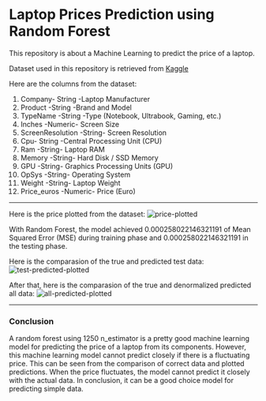 # Laptop Prices Prediction using Random Forest

This repository is about a Machine Learning to predict the price of a laptop. 

Dataset used in this repository is retrieved from [Kaggle](https://www.kaggle.com/muhammetvarl/laptop-price)

Here are the columns from the dataset:

1. Company- String -Laptop Manufacturer
2. Product -String -Brand and Model
3. TypeName -String -Type (Notebook, Ultrabook, Gaming, etc.)
4. Inches -Numeric- Screen Size
5. ScreenResolution -String- Screen Resolution
6. Cpu- String -Central Processing Unit (CPU)
7. Ram -String- Laptop RAM
8. Memory -String- Hard Disk / SSD Memory
9. GPU -String- Graphics Processing Units (GPU)
10. OpSys -String- Operating System
11. Weight -String- Laptop Weight
12. Price_euros -Numeric- Price (Euro)
___

Here is the price plotted from the dataset:
![price-plotted](https://drive.google.com/u/0/uc?id=1l0IT204NpL-E0nNbSnUD7NYsul0JldsZ&export=download)

With Random Forest, the model achieved 0.000258022146321191 of Mean Squared Error (MSE) during training phase and 0.000258022146321191 in the testing phase. 

Here is the comparasion of the true and predicted test data:
![test-predicted-plotted](https://drive.google.com/u/0/uc?id=1BvX5HiHKmE20QWOeQrAcjtMDi8RVqdVr&export=download)

After that, here is the comparasion of the true and denormalized predicted all data:
![all-predicted-plotted](https://drive.google.com/u/0/uc?id=1jZozgb9PDmUPuipE5FZ_2hRZsJPWK3TW&export=download)
___

### Conclusion
A random forest using 1250 n_estimator is a pretty good machine learning model for predicting the price of a laptop from its components. However, this machine learning model cannot predict closely if there is a fluctuating price. This can be seen from the comparison of correct data and plotted predictions. When the price fluctuates, the model cannot predict it closely with the actual data. In conclusion, it can be a good choice model for predicting simple data.